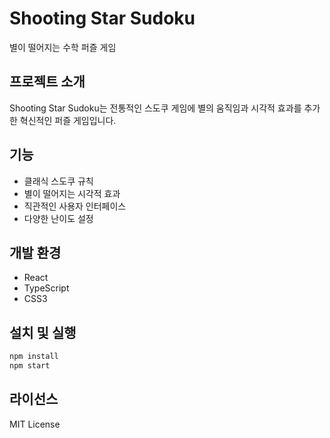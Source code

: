 # Shooting Star Sudoku

별이 떨어지는 수학 퍼즐 게임

## 프로젝트 소개

Shooting Star Sudoku는 전통적인 스도쿠 게임에 별의 움직임과 시각적 효과를 추가한 혁신적인 퍼즐 게임입니다.

## 기능

- 클래식 스도쿠 규칙
- 별이 떨어지는 시각적 효과
- 직관적인 사용자 인터페이스
- 다양한 난이도 설정

## 개발 환경

- React
- TypeScript
- CSS3

## 설치 및 실행

```bash
npm install
npm start
```

## 라이선스

MIT License
